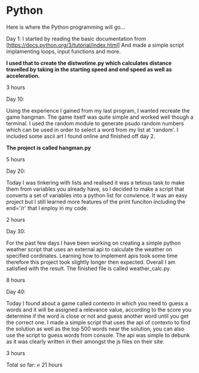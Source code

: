 # Python
Here is where the Python programming will go...

Day 1: 
I started by reading the basic documentation from [https://docs.python.org/3/tutorial/index.html]
And made a simple script implamenting loops, input functions and more. 

**I used that to create the distwotime.py which calculates distance travelled by taking in the starting speed and end speed as well as acceleration.** 

3 hours

Day 10: 

Using the experience I gained from my last program, I wanted recreate the game hangman. The game itself was quite simple and worked well though a terminal. 
I used the random module to generate psudo random numbers which can be used in order to select a word from my list at 'random'. I included some ascii art I found online and finished off day 2.

**The project is called hangman.py**

5 hours 

Day 20:

Today I was tinkering with lists and realised it was a tetious task to make them from variables you already have, so I decided to make a script that converts a set of variables into a python list for convience. 
It was an easy project but I still learned more features of the print funciton including the end='/r' that I enploy in my code.  

2 hours

Day 30: 

For the past few days I have been working on creating a simple python weather script that uses an external api to calculate the weather on specified cordinates. Learning how to implement apis took some time therefore this project took slightly longer then expected. Overall I am satisfied with the result. The finished file is called weather_calc.py.

8 hours

Day 40:

Today I found about a game called contexto in which you need to guess a words and it will be assigned a relevance value, according to the score you determine if the word is close or not and guess another word until you get the correct one. I made a simple script that uses the api of contexto to find the solution as well as the top 500 words near the solution, you can also use the script to guess words from console. The api was simple to debunk as it was clearly written in their amongst the js files on their site. 

3 hours

Total so far: ℮ 21 hours
